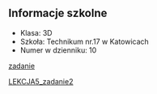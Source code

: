 
## Informacje szkolne
 - Klasa: 3D
 - Szkoła: Technikum nr.17 w Katowicach
 - Numer w dzienniku: 10


<a href="owoce.html">

zadanie

</a>
<a href="ZOO.html">

 LEKCJA5_zadanie2 

</a>
